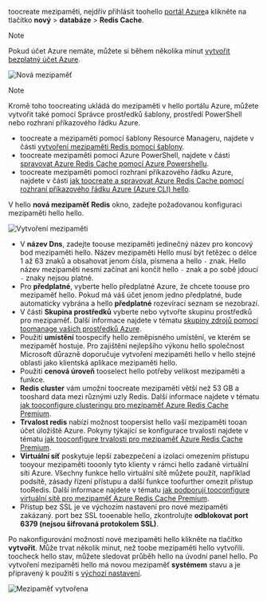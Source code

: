 toocreate mezipaměti, nejdřív přihlásit toohello [portál Azure](https://portal.azure.com)a klikněte na tlačítko **nový** > **databáze** > **Redis Cache**.

> [!NOTE]
> Pokud účet Azure nemáte, můžete si během několika minut [vytvořit bezplatný účet Azure](https://azure.microsoft.com/pricing/free-trial/?WT.mc_id=redis_cache_hero).
> 
> 

![Nová mezipaměť](media/redis-cache-create/redis-cache-new-cache-menu.png)

> [!NOTE]
> Kromě toho toocreating ukládá do mezipaměti v hello portálu Azure, můžete vytvořit také pomocí Správce prostředků šablony, prostředí PowerShell nebo rozhraní příkazového řádku Azure.
> 
> * toocreate a mezipaměti pomocí šablony Resource Manageru, najdete v části [vytvoření mezipaměti Redis pomocí šablony](../articles/redis-cache/cache-redis-cache-arm-provision.md).
> * toocreate mezipaměti pomocí Azure PowerShell, najdete v části [spravovat Azure Redis Cache pomocí Azure Powershellu](../articles/redis-cache/cache-howto-manage-redis-cache-powershell.md).
> * toocreate mezipaměti pomocí rozhraní příkazového řádku Azure, najdete v části [jak toocreate a spravovat Azure Redis Cache pomocí rozhraní příkazového řádku Azure (Azure CLI) hello](../articles/redis-cache/cache-manage-cli.md).
> 
> 

V hello **nová mezipaměť Redis** okno, zadejte požadovanou konfiguraci mezipaměti hello hello.

![Vytvoření mezipaměti](media/redis-cache-create/redis-cache-cache-create.png) 

* V **název Dns**, zadejte toouse mezipaměti jedinečný název pro koncový bod mezipaměti hello. Název mezipaměti Hello musí být řetězec o délce 1 až 63 znaků a obsahovat jenom čísla, písmena a hello `-` znak. Hello název mezipaměti nesmí začínat ani končit hello `-` znak a po sobě jdoucí `-` znaky nejsou platné.
* Pro **předplatné**, vyberte hello předplatné Azure, že chcete toouse pro mezipaměť hello. Pokud má váš účet jenom jedno předplatné, bude automaticky vybrána a hello **předplatné** rozevírací seznam se nezobrazí.
* V části **Skupina prostředků** vyberte nebo vytvořte skupinu prostředků pro mezipaměť. Další informace najdete v tématu [skupiny zdrojů pomocí toomanage vašich prostředků Azure](../articles/azure-resource-manager/resource-group-overview.md). 
* Použití **umístění** toospecify hello zeměpisného umístění, ve kterém se mezipaměť hostuje. Pro zajištění nejlepšího výkonu hello společnost Microsoft důrazně doporučuje vytvoření mezipaměti hello v hello stejné oblasti jako klientská aplikace mezipaměti hello.
* Použití **cenová úroveň** tooselect hello potřeby velikost mezipaměti a funkce.
* **Redis cluster** vám umožní toocreate mezipamětí větší než 53 GB a tooshard data mezi různými uzly Redis. Další informace najdete v tématu [jak tooconfigure clusteringu pro mezipaměť Azure Redis Cache Premium](../articles/redis-cache/cache-how-to-premium-clustering.md).
* **Trvalost redis** nabízí možnost toopersist hello vaší mezipaměti tooan účet úložiště Azure. Pokyny týkající se konfigurace trvalosti najdete v tématu [jak tooconfigure trvalosti pro mezipaměť Azure Redis Cache Premium](../articles/redis-cache/cache-how-to-premium-persistence.md).
* **Virtuální síť** poskytuje lepší zabezpečení a izolaci omezením přístupu tooyour mezipaměti tooonly tyto klienty v rámci hello zadané virtuální síti Azure. Všechny funkce hello virtuální sítě můžete použít, například podsítě, zásady řízení přístupu a další funkce toofurther omezit přístup tooRedis. Další informace najdete v tématu [jak podporují tooconfigure virtuální sítě pro mezipaměť Azure Redis Cache Premium](../articles/redis-cache/cache-how-to-premium-vnet.md).
* Přístup bez SSL je ve výchozím nastavení pro nové mezipaměti zakázaný. port bez SSL tooenable hello, zkontrolujte **odblokovat port 6379 (nejsou šifrovaná protokolem SSL)**.

Po nakonfigurování možností nové mezipaměti hello klikněte na tlačítko **vytvořit**. Může trvat několik minut, než toobe mezipaměti hello vytvořili. toocheck hello stav, můžete sledovat průběh hello na úvodní panel hello. Po vytvoření mezipaměti hello má novou mezipaměť **systémem** stavu a je připravený k použití s [výchozí nastavení](../articles/redis-cache/cache-configure.md#default-redis-server-configuration).

![Mezipaměť vytvořena](media/redis-cache-create/redis-cache-cache-created.png)


